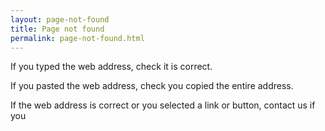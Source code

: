 ```yaml
---
layout: page-not-found
title: Page not found
permalink: page-not-found.html
---
```

If you typed the web address, check it is correct.

If you pasted the web address, check you copied the entire address.

If the web address is correct or you selected a link or button, contact us if you
